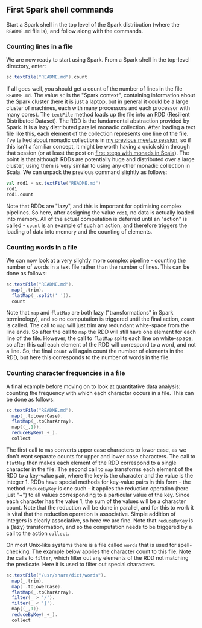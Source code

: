 ## First Spark shell commands

Start a Spark shell in the top level of the Spark distribution (where the `README.md` file is), and follow along with the commands.

### Counting lines in a file

We are now ready to start using Spark. From a Spark shell in the top-level directory, enter:

```scala
sc.textFile("README.md").count
```

If all goes well, you should get a count of the number of lines in the file `README.md`. The value `sc` is the "Spark context", containing information about the Spark cluster (here it is just a laptop, but in general it could be a large cluster of machines, each with many processors and each processor with many cores). The `textFile` method loads up the file into an RDD (Resilient Distributed Dataset). The RDD is the fundamental abstraction provided by Spark. It is a lazy distributed parallel monadic collection. After loading a text file like this, each element of the collection represents one line of the file. I've talked about monadic collections in [my previous meetup session](https://github.com/darrenjw/FPNEM-2016-04), so if this isn't a familiar concept, it might be worth having a quick skim through that session (or at least the post on [first steps with monads in Scala](https://darrenjw.wordpress.com/2016/04/15/first-steps-with-monads-in-scala/)). The point is that although RDDs are potentially huge and distributed over a large cluster, using them is very similar to using any other monadic collection in Scala. We can unpack the previous command slightly as follows:

```scala
val rdd1 = sc.textFile("README.md")
rdd1
rdd1.count
```

Note that RDDs are "lazy", and this is important for optimising complex pipelines. So here, after assigning the value `rdd1`, no data is actually loaded into memory. All of the actual computation is deferred until an "action" is called - `count` is an example of such an action, and therefore triggers the loading of data into memory and the counting of elements.

### Counting words in a file

We can now look at a very slightly more complex pipeline - counting the number of words in a text file rather than the number of lines. This can be done as follows:

```scala
sc.textFile("README.md").
  map(_.trim).
  flatMap(_.split(' ')).
  count
```

Note that `map` and `flatMap` are both lazy ("transformations" in Spark terminology), and so no computation is triggered until the final action, `count` is called. The call to `map` will just trim any redundant white-space from the line ends. So after the call to `map` the RDD will still have one element for each line of the file. However, the call to `flatMap` splits each line on white-space, so after this call each element of the RDD will correspond to a word, and not a line. So, the final `count` will again count the number of elements in the RDD, but here this corresponds to the number of words in the file.

### Counting character frequencies in a file

A final example before moving on to look at quantitative data analysis: counting the frequency with which each character occurs in a file. This can be done as follows:

```scala
sc.textFile("README.md").
  map(_.toLowerCase).
  flatMap(_.toCharArray).
  map{(_,1)}.
  reduceByKey(_+_).
  collect
```

The first call to `map` converts upper case characters to lower case, as we don't want separate counts for upper and lower case characters. The call to `flatMap` then makes each element of the RDD correspond to a single character in the file. The second call to `map` transforms each element of the RDD to a key-value pair, where the key is the character and the value is the integer 1. RDDs have special methods for key-value pairs in this form - the method `reduceByKey` is one such - it applies the reduction operation (here just "+") to all values corresponding to a particular value of the key. Since each character has the value 1, the sum of the values will be a character count. Note that the reduction will be done in parallel, and for this to work it is vital that the reduction operation is associative. Simple addition of integers is clearly associative, so here we are fine. Note that `reduceByKey` is a (lazy) transformation, and so the computation needs to be triggered by a call to the action `collect`.

On most Unix-like systems there is a file called `words` that is used for spell-checking. The example below applies the character count to this file. Note the calls to `filter`, which filter out any elements of the RDD not matching the predicate. Here it is used to filter out special characters.

```scala
sc.textFile("/usr/share/dict/words").
  map(_.trim).
  map(_.toLowerCase).
  flatMap(_.toCharArray).
  filter(_ > '/').
  filter(_ < '}').
  map{(_,1)}.
  reduceByKey(_+_).
  collect
```




